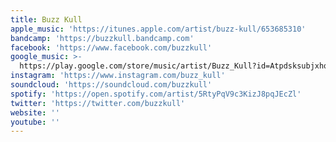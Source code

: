 ```yaml
---
title: Buzz Kull
apple_music: 'https://itunes.apple.com/artist/buzz-kull/653685310'
bandcamp: 'https://buzzkull.bandcamp.com'
facebook: 'https://www.facebook.com/buzzkull'
google_music: >-
  https://play.google.com/store/music/artist/Buzz_Kull?id=Atpdsksubjxhqcatbk5zkff6hlq
instagram: 'https://www.instagram.com/buzz_kull'
soundcloud: 'https://soundcloud.com/buzzkull'
spotify: 'https://open.spotify.com/artist/5RtyPqV9c3KizJ8pqJEcZl'
twitter: 'https://twitter.com/buzzkull'
website: ''
youtube: ''
---
```

